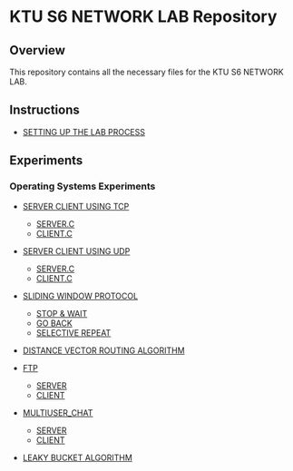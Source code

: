 # KTU S6 NETWORK LAB Repository

## Overview
This repository contains all the necessary files for the KTU S6 NETWORK LAB.

## Instructions
- [SETTING UP THE LAB PROCESS]()

## Experiments

### Operating Systems Experiments
- [SERVER CLIENT USING TCP](https://github.com/Xrg360/NetworkLabS6/tree/master/exp1-TCP)
    - [SERVER.C](https://github.com/Xrg360/NetworkLabS6/blob/master/exp1-TCP/server.c)
    - [CLIENT.C](https://github.com/Xrg360/NetworkLabS6/blob/master/exp1-TCP/client.c)

- [SERVER CLIENT USING UDP](https://github.com/Xrg360/NetworkLabS6/tree/master/exp2-UDP)
    - [SERVER.C](https://github.com/Xrg360/NetworkLabS6/tree/master/exp2-UDP/server.c)
    - [CLIENT.C](https://github.com/Xrg360/NetworkLabS6/tree/master/exp2-UDP/server.c)
    
- [SLIDING WINDOW PROTOCOL](https://github.com/Xrg360/NetworkLabS6/tree/master/exp3-SlidingWindowProtocols)
  - [STOP & WAIT](https://github.com/Xrg360/NetworkLabS6/tree/master/exp3-SlidingWindowProtocols/stopAndWait)
  - [GO BACK](https://github.com/Xrg360/NetworkLabS6/tree/master/exp3-SlidingWindowProtocols/goBack)
  - [SELECTIVE REPEAT](https://github.com/Xrg360/NetworkLabS6/tree/master/exp3-SlidingWindowProtocols/selectiveRepeat)
    
- [DISTANCE VECTOR ROUTING ALGORITHM](https://github.com/Xrg360/NetworkLabS6/blob/master/exp4-DistanceVectorRouting/dvr.c)

- [FTP](https://github.com/Xrg360/NetworkLabS6/tree/master/exp5-FTP)
    - [SERVER](https://github.com/Xrg360/NetworkLabS6/tree/master/exp5-FTP/server.c)
    - [CLIENT](https://github.com/Xrg360/NetworkLabS6/tree/master/exp5-FTP/client.c)

- [MULTIUSER_CHAT](https://github.com/Xrg360/NetworkLabS6/tree/master/exp6-MultiUserChat)
    - [SERVER](https://github.com/Xrg360/NetworkLabS6/tree/master/exp6-MultiUserChat/server.c)
    - [CLIENT](https://github.com/Xrg360/NetworkLabS6/tree/master/exp6-MultiUserChat/client.c)
      
- [LEAKY BUCKET ALGORITHM](https://github.com/Xrg360/NetworkLabS6/blob/master/exp7-LeakyBucket/leakybkt.c)
